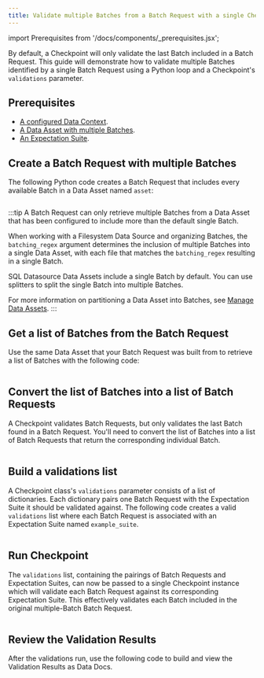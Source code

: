 ```yaml
---
title: Validate multiple Batches from a Batch Request with a single Checkpoint
---
```


import Prerequisites from '/docs/components/_prerequisites.jsx';



By default, a Checkpoint will only validate the last Batch included in a Batch Request. This guide will demonstrate how to validate multiple Batches identified by a single Batch Request using a Python loop and a Checkpoint's `validations` parameter. 

## Prerequisites

<Prerequisites>

- [A configured Data Context](/docs/guides/setup/configuring_data_contexts/instantiating_data_contexts/how_to_quickly_instantiate_a_data_context).
- [A Data Asset with multiple Batches](/docs/guides/connecting_to_your_data/connect_to_data_lp).
- [An Expectation Suite](/docs/guides/expectations/expectations_lp). 

</Prerequisites>

## Create a Batch Request with multiple Batches

The following Python code creates a Batch Request that includes every available Batch in a Data Asset named `asset`:

```python name="tests/integration/docusaurus/validation/checkpoints/how_to_validate_multiple_batches_within_single_checkpoint.py build_a_batch_request_with_multiple_batches"
```

:::tip
A Batch Request can only retrieve multiple Batches from a Data Asset that has been configured to include more than the default single Batch.

When working with a Filesystem Data Source and organizing Batches, the `batching_regex` argument determines the inclusion of multiple Batches into a single Data Asset, with each file that matches the `batching_regex` resulting in a single Batch.

SQL Datasource Data Assets include a single Batch by default. You can use splitters to split the single Batch into multiple Batches.

For more information on partitioning a Data Asset into Batches, see [Manage Data Assets](/docs/guides/connecting_to_your_data/manage_data_assets_lp).
:::

## Get a list of Batches from the Batch Request

Use the same Data Asset that your Batch Request was built from to retrieve a list of Batches with the following code:

```python name="tests/integration/docusaurus/validation/checkpoints/how_to_validate_multiple_batches_within_single_checkpoint.py batch_list"
```

## Convert the list of Batches into a list of Batch Requests

A Checkpoint validates Batch Requests, but only validates the last Batch found in a Batch Request. You'll need to convert the list of Batches into a list of Batch Requests that return the corresponding individual Batch.

```python name="tests/integration/docusaurus/validation/checkpoints/how_to_validate_multiple_batches_within_single_checkpoint.py batch_request_list"
```

## Build a validations list 

A Checkpoint class's `validations` parameter consists of a list of dictionaries.  Each dictionary pairs one Batch Request with the Expectation Suite it should be validated against.  The following code creates a valid `validations` list where each Batch Request is associated with an Expectation Suite named `example_suite`.

```python name="tests/integration/docusaurus/validation/checkpoints/how_to_validate_multiple_batches_within_single_checkpoint.py add_validations"
```

## Run Checkpoint

The `validations` list, containing the pairings of Batch Requests and Expectation Suites, can now be passed to a single Checkpoint instance which will validate each Batch Request against its corresponding Expectation Suite.  This effectively validates each Batch included in the original multiple-Batch Batch Request.

```python name="tests/integration/docusaurus/validation/checkpoints/how_to_validate_multiple_batches_within_single_checkpoint.py add_checkpoint"
```

## Review the Validation Results

After the validations run, use the following code to build and view the Validation Results as Data Docs.

```python name="tests/integration/docusaurus/validation/checkpoints/how_to_validate_multiple_batches_within_single_checkpoint.py review data_docs"
```